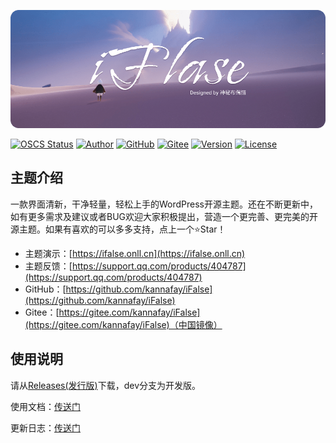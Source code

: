 ![Poster](/static/img/poster.png)

[![OSCS Status](https://www.oscs1024.com/platform/badge/kannafay/ifalse.svg?size=small)](https://www.oscs1024.com/project/kannafay/ifalse?ref=badge_small) [![Author](https://img.shields.io/badge/Author-%E7%A5%9E%E7%A7%98%E5%B8%83%E5%81%B6%E7%8C%AB-8183ff)](https://ifalse.onll.cn) [![GitHub](https://img.shields.io/badge/Releases-GitHub-blue)](https://github.com/kannafay/iFalse/releases) [![Gitee](https://img.shields.io/badge/Releases-Gitee-%23C71D23)](https://gitee.com/kannafay/iFalse/releases) [![Version](https://img.shields.io/badge/dynamic/json?color=yellow&label=Version&query=version&url=https%3A%2F%2Fgitee.com%2Fkannafay%2FiFalse%2Fraw%2Fdev%2Finfo.json)](#) [![License](https://img.shields.io/badge/License-MIT-green)](/LICENSE) 

## 主题介绍

一款界面清新，干净轻量，轻松上手的WordPress开源主题。还在不断更新中，如有更多需求及建议或者BUG欢迎大家积极提出，营造一个更完善、更完美的开源主题。如果有喜欢的可以多多支持，点上一个⭐Star！

- 主题演示：[https://ifalse.onll.cn](https://ifalse.onll.cn)
- 主题反馈：[https://support.qq.com/products/404787](https://support.qq.com/products/404787)
- GitHub：[https://github.com/kannafay/iFalse](https://github.com/kannafay/iFalse)
- Gitee：[https://gitee.com/kannafay/iFalse](https://gitee.com/kannafay/iFalse)（中国镜像）

## 使用说明

请从[Releases(发行版)](../../releases)下载，dev分支为开发版。

使用文档：[传送门](https://bilicat.coding.net/share/km/c99056dd-1782-4a22-a462-fe9a3240bccb/K-2)

更新日志：[传送门](/UpdateLog.md)
